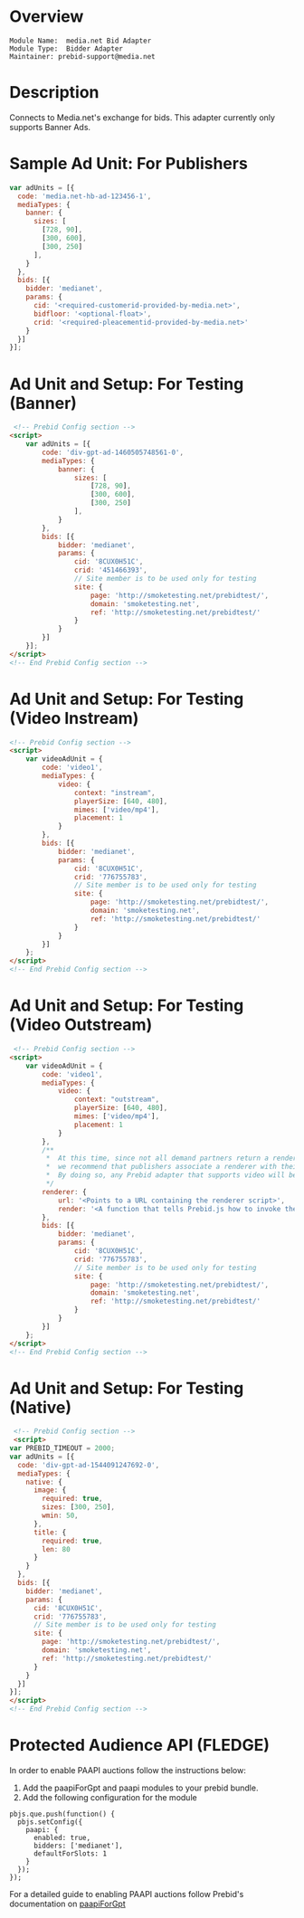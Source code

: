 # Overview

```
Module Name:  media.net Bid Adapter
Module Type:  Bidder Adapter
Maintainer: prebid-support@media.net
```

# Description

Connects to Media.net's exchange for bids.
This adapter currently only supports Banner Ads.

# Sample Ad Unit: For Publishers
```javascript
var adUnits = [{
  code: 'media.net-hb-ad-123456-1',
  mediaTypes: {
    banner: {
      sizes: [
        [728, 90],
        [300, 600],
        [300, 250]
      ],
    }
  },
  bids: [{
    bidder: 'medianet',
    params: {
      cid: '<required-customerid-provided-by-media.net>',
      bidfloor: '<optional-float>',
      crid: '<required-pleacementid-provided-by-media.net>'
    }
  }]
}];
```

# Ad Unit and Setup: For Testing (Banner)

```html
 <!-- Prebid Config section -->
<script>
    var adUnits = [{
        code: 'div-gpt-ad-1460505748561-0',
        mediaTypes: {
            banner: {
                sizes: [
                    [728, 90],
                    [300, 600],
                    [300, 250]
                ],
            }
        },
        bids: [{
            bidder: 'medianet',
            params: {
                cid: '8CUX0H51C',
                crid: '451466393',
                // Site member is to be used only for testing
                site: {
                    page: 'http://smoketesting.net/prebidtest/',
                    domain: 'smoketesting.net',
                    ref: 'http://smoketesting.net/prebidtest/'
                }
            }
        }]
    }];
</script>
<!-- End Prebid Config section -->
```

# Ad Unit and Setup: For Testing (Video Instream)

```html
<!-- Prebid Config section -->
<script>
    var videoAdUnit = {
        code: 'video1',
        mediaTypes: {
            video: {
                context: "instream",
                playerSize: [640, 480],
                mimes: ['video/mp4'],
                placement: 1
            }
        },
        bids: [{
            bidder: 'medianet',
            params: {
                cid: '8CUX0H51C',
                crid: '776755783',
                // Site member is to be used only for testing
                site: {
                    page: 'http://smoketesting.net/prebidtest/',
                    domain: 'smoketesting.net',
                    ref: 'http://smoketesting.net/prebidtest/'
                }
            }
        }]
    };
</script>
<!-- End Prebid Config section -->
```
# Ad Unit and Setup: For Testing (Video Outstream)

```html
 <!-- Prebid Config section -->
<script>
    var videoAdUnit = {
        code: 'video1',
        mediaTypes: {
            video: {
                context: "outstream",
                playerSize: [640, 480],
                mimes: ['video/mp4'],
                placement: 1
            }
        },
        /**
         *  At this time, since not all demand partners return a renderer with their video bid responses,
         *  we recommend that publishers associate a renderer with their Prebid video adUnits, if possible.
         *  By doing so, any Prebid adapter that supports video will be able to provide demand for a given outstream slot.
         */
        renderer: {
            url: '<Points to a URL containing the renderer script>',
            render: '<A function that tells Prebid.js how to invoke the renderer script>'
        },
        bids: [{
            bidder: 'medianet',
            params: {
                cid: '8CUX0H51C',
                crid: '776755783',
                // Site member is to be used only for testing
                site: {
                    page: 'http://smoketesting.net/prebidtest/',
                    domain: 'smoketesting.net',
                    ref: 'http://smoketesting.net/prebidtest/'
                }
            }
        }]
    };
</script>
<!-- End Prebid Config section -->
```

# Ad Unit and Setup: For Testing (Native)

```html
 <!-- Prebid Config section -->
 <script>
var PREBID_TIMEOUT = 2000;
var adUnits = [{
  code: 'div-gpt-ad-1544091247692-0',
  mediaTypes: {
    native: {
      image: {
        required: true,
        sizes: [300, 250],
        wmin: 50,
      },
      title: {
        required: true,
        len: 80
      }
    }
  },
  bids: [{
    bidder: 'medianet',
    params: {
      cid: '8CUX0H51C',
      crid: '776755783',
      // Site member is to be used only for testing
      site: {
        page: 'http://smoketesting.net/prebidtest/',
        domain: 'smoketesting.net',
        ref: 'http://smoketesting.net/prebidtest/'
      }
    }
  }]
}];    
</script>
<!-- End Prebid Config section -->
```

# Protected Audience API (FLEDGE)

In order to enable PAAPI auctions follow the instructions below:

1. Add the paapiForGpt and paapi modules to your prebid bundle.
2. Add the following configuration for the module
```
pbjs.que.push(function() {
  pbjs.setConfig({
    paapi: {
      enabled: true,
      bidders: ['medianet'],
      defaultForSlots: 1
    }
  });
});
```

For a detailed guide to enabling PAAPI auctions follow Prebid's documentation on [paapiForGpt](https://docs.prebid.org/dev-docs/modules/paapiForGpt.html)
